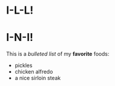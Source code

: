 # I-L-L!

# I-N-I!

This is a *bulleted list* of my **favorite** foods:
<ul> 
  <li>pickles</li>
  <li>chicken alfredo</li>
  <li>a nice sirloin steak</li>
</ul>






